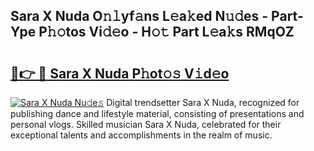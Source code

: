 ## Sara X Nuda O𝚗𝚕yf𝚊ns L𝚎a𝚔ed N𝚞𝚍es - Part-Ype P𝚑𝚘tos Vi𝚍𝚎o - H𝚘𝚝 Part L𝚎a𝚔s RMqOZ

# <h2><a href="http://kf1cnl.oniu.top/?m=Sara+X+Nuda">🔗👉 🔴 Sara X Nuda P𝚑ot𝚘𝚜 V𝚒d𝚎o</a></h2>

[![Sara X Nuda Nu𝚍e𝚜](https://i.imgur.com/0qMVB7G.gif)](http://kf1cnl.oniu.top/?m=Sara+X+Nuda)
Digital trendsetter Sara X Nuda, recognized for publishing dance and lifestyle material, consisting of presentations and personal vlogs. Skilled musician Sara X Nuda, celebrated for their exceptional talents and accomplishments in the realm of music.  
